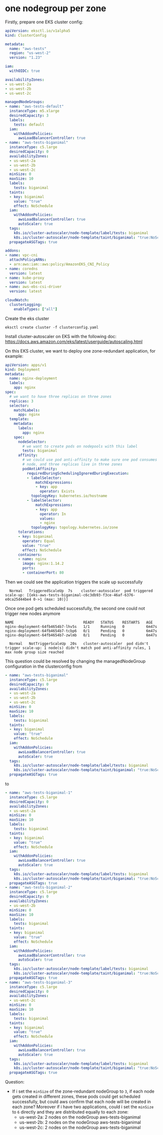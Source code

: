 # one nodegroup per zone

Firstly, prepare one EKS cluster config:

```yaml
apiVersion: eksctl.io/v1alpha5
kind: ClusterConfig

metadata:
  name: "aws-tests"
  region: "us-west-2"
  version: "1.23"

iam:
  withOIDC: true

availabilityZones:
- us-west-2a
- us-west-2b
- us-west-2c

managedNodeGroups:
- name: "aws-tests-default"
  instanceType: m5.xlarge
  desiredCapacity: 3
  labels:
    tests: default
  iam:
    withAddonPolicies:
      awsLoadBalancerController: true
- name: "aws-tests-biganimal"
  instanceType: c5.large
  desiredCapacity: 0
  availabilityZones:
  - us-west-2a
  - us-west-2b
  - us-west-2c
  minSize: 0
  maxSize: 10
  labels:
    tests: biganimal
  taints:
  - key: biganimal
    value: "true"
    effect: NoSchedule
  iam:
    withAddonPolicies:
      awsLoadBalancerController: true
      autoScaler: true
  tags:
    k8s.io/cluster-autoscaler/node-template/label/tests: biganimal
    k8s.io/cluster-autoscaler/node-template/taint/biganimal: "true:NoSchedule"
  propagateASGTags: true

addons:
- name: vpc-cni
  attachPolicyARNs:
  - arn:aws:iam::aws:policy/AmazonEKS_CNI_Policy
- name: coredns
  version: latest
- name: kube-proxy
  version: latest
- name: aws-ebs-csi-driver
  version: latest

cloudWatch:
  clusterLogging:
    enableTypes: ["all"]
```

Create the eks cluster

```
eksctl create cluster -f clusterconfig.yaml
```

Install cluster-autoscaler on EKS with the following doc: https://docs.aws.amazon.com/eks/latest/userguide/autoscaling.html

On this EKS cluster, we want to deploy one zone-redundant application, for example:

```yaml
apiVersion: apps/v1
kind: Deployment
metadata:
  name: nginx-deployment
  labels:
    app: nginx
spec:
  # we want to have three replicas on three zones
  replicas: 3
  selector:
    matchLabels:
      app: nginx
  template:
    metadata:
      labels:
        app: nginx
    spec:
      nodeSelector:
        # we want to create pods on nodepools with this label
        tests: biganimal
      affinity:
        # we could use pod anti-affinity to make sure one pod consumes one
        # node, and three replicas live in three zones
        podAntiAffinity:
          requiredDuringSchedulingIgnoredDuringExecution:
          - labelSelector:
              matchExpressions:
              - key: app
                operator: Exists
            topologyKey: kubernetes.io/hostname
          - labelSelector:
              matchExpressions:
              - key: app
                operator: In
                values:
                - nginx
            topologyKey: topology.kubernetes.io/zone
      tolerations:
      - key: biganimal
        operator: Equal
        value: "true"
        effect: NoSchedule
      containers:
      - name: nginx
        image: nginx:1.14.2
        ports:
        - containerPort: 80
```

Then we could see the application triggers the scale up successfully

```
  Normal   TriggeredScaleUp  7s    cluster-autoscaler  pod triggered scale-up: [{eks-aws-tests-biganimal-c6c3db93-f3ce-46af-6376-e0ca25d44be4 0->1 (max: 10)}]
```

Once one pod gets scheduled successfully, the second one could not trigger new nodes anymore

```
NAME                                READY   STATUS    RESTARTS   AGE
nginx-deployment-64fb4654b7-lhv5s   1/1     Running   0          6m47s
nginx-deployment-64fb4654b7-tcbp6   0/1     Pending   0          6m47s
nginx-deployment-64fb4654b7-zwlmb   0/1     Pending   0          6m47s
```

```
  Normal   NotTriggerScaleUp  20s   cluster-autoscaler  pod didn't trigger scale-up: 1 node(s) didn't match pod anti-affinity rules, 1 max node group size reached
```

This question could be resolved by changing the managedNodeGroup configuration in the clusterconfig from
```yaml
- name: "aws-tests-biganimal"
  instanceType: c5.large
  desiredCapacity: 0
  availabilityZones:
  - us-west-2a
  - us-west-2b
  - us-west-2c
  minSize: 0
  maxSize: 10
  labels:
    tests: biganimal
  taints:
  - key: biganimal
    value: "true"
    effect: NoSchedule
  iam:
    withAddonPolicies:
      awsLoadBalancerController: true
      autoScaler: true
  tags:
    k8s.io/cluster-autoscaler/node-template/label/tests: biganimal
    k8s.io/cluster-autoscaler/node-template/taint/biganimal: "true:NoSchedule"
  propagateASGTags: true
```

to

```yaml
- name: "aws-tests-biganimal-1"
  instanceType: c5.large
  desiredCapacity: 0
  availabilityZones:
  - us-west-2a
  minSize: 0
  maxSize: 10
  labels:
    tests: biganimal
  taints:
  - key: biganimal
    value: "true"
    effect: NoSchedule
  iam:
    withAddonPolicies:
      awsLoadBalancerController: true
      autoScaler: true
  tags:
    k8s.io/cluster-autoscaler/node-template/label/tests: biganimal
    k8s.io/cluster-autoscaler/node-template/taint/biganimal: "true:NoSchedule"
  propagateASGTags: true
- name: "aws-tests-biganimal-2"
  instanceType: c5.large
  desiredCapacity: 0
  availabilityZones:
  - us-west-2b
  minSize: 0
  maxSize: 10
  labels:
    tests: biganimal
  taints:
  - key: biganimal
    value: "true"
    effect: NoSchedule
  iam:
    withAddonPolicies:
      awsLoadBalancerController: true
      autoScaler: true
  tags:
    k8s.io/cluster-autoscaler/node-template/label/tests: biganimal
    k8s.io/cluster-autoscaler/node-template/taint/biganimal: "true:NoSchedule"
  propagateASGTags: true
- name: "aws-tests-biganimal-3"
  instanceType: c5.large
  desiredCapacity: 0
  availabilityZones:
  - us-west-2c
  minSize: 0
  maxSize: 10
  labels:
    tests: biganimal
  taints:
  - key: biganimal
    value: "true"
    effect: NoSchedule
  iam:
    withAddonPolicies:
      awsLoadBalancerController: true
      autoScaler: true
  tags:
    k8s.io/cluster-autoscaler/node-template/label/tests: biganimal
    k8s.io/cluster-autoscaler/node-template/taint/biganimal: "true:NoSchedule"
  propagateASGTags: true
```

Question:

- If i set the `minSize` of the zone-redundant nodeGroup to `3`, if each node gets created in different zones, these pods could get scheduled successfully, but could aws confirm that each node will be created in each zone? Moreover if i have two applications, could i set the `minSize` to `6` directly and they are distributed equally to each zone:
    - us-west-2a: 2 nodes on the nodeGroup aws-tests-biganimal
    - us-west-2b: 2 nodes on the nodeGroup aws-tests-biganimal
    - us-west-2c: 2 nodes on the nodeGroup aws-tests-biganimal
